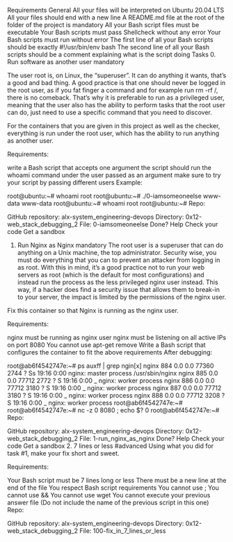 Requirements
General
All your files will be interpreted on Ubuntu 20.04 LTS
All your files should end with a new line
A README.md file at the root of the folder of the project is mandatory
All your Bash script files must be executable
Your Bash scripts must pass Shellcheck without any error
Your Bash scripts must run without error
The first line of all your Bash scripts should be exactly #!/usr/bin/env bash
The second line of all your Bash scripts should be a comment explaining what is the script doing
Tasks
0. Run software as another user
mandatory
 

The user root is, on Linux, the “superuser”. It can do anything it wants, that’s a good and bad thing. A good practice is that one should never be logged in the root user, as if you fat finger a command and for example run rm -rf /, there is no comeback. That’s why it is preferable to run as a privileged user, meaning that the user also has the ability to perform tasks that the root user can do, just need to use a specific command that you need to discover.

For the containers that you are given in this project as well as the checker, everything is run under the root user, which has the ability to run anything as another user.

Requirements:

write a Bash script that accepts one argument
the script should run the whoami command under the user passed as an argument
make sure to try your script by passing different users
Example:

root@ubuntu:~# whoami
root
root@ubuntu:~# ./0-iamsomeoneelse www-data
www-data
root@ubuntu:~# whoami
root
root@ubuntu:~#
Repo:

GitHub repository: alx-system_engineering-devops
Directory: 0x12-web_stack_debugging_2
File: 0-iamsomeoneelse
 Done?   Help   Check your code   Get a sandbox
1. Run Nginx as Nginx
mandatory
The root user is a superuser that can do anything on a Unix machine, the top administrator. Security wise, you must do everything that you can to prevent an attacker from logging in as root. With this in mind, it’s a good practice not to run your web servers as root (which is the default for most configurations) and instead run the process as the less privileged nginx user instead. This way, if a hacker does find a security issue that allows them to break-in to your server, the impact is limited by the permissions of the nginx user.

Fix this container so that Nginx is running as the nginx user.

Requirements:

nginx must be running as nginx user
nginx must be listening on all active IPs on port 8080
You cannot use apt-get remove
Write a Bash script that configures the container to fit the above requirements
After debugging:

root@ab6f4542747e:~# ps auxff | grep ngin[x]
nginx      884  0.0  0.0  77360  2744 ?        Ss   19:16   0:00 nginx: master process /usr/sbin/nginx
nginx      885  0.0  0.0  77712  2772 ?        S    19:16   0:00  \_ nginx: worker process
nginx      886  0.0  0.0  77712  3180 ?        S    19:16   0:00  \_ nginx: worker process
nginx      887  0.0  0.0  77712  3180 ?        S    19:16   0:00  \_ nginx: worker process
nginx      888  0.0  0.0  77712  3208 ?        S    19:16   0:00  \_ nginx: worker process
root@ab6f4542747e:~#
root@ab6f4542747e:~# nc -z 0 8080 ; echo $?
0
root@ab6f4542747e:~#
Repo:

GitHub repository: alx-system_engineering-devops
Directory: 0x12-web_stack_debugging_2
File: 1-run_nginx_as_nginx
 Done?   Help   Check your code   Get a sandbox
2. 7 lines or less
#advanced
Using what you did for task #1, make your fix short and sweet.

Requirements:

Your Bash script must be 7 lines long or less
There must be a new line at the end of the file
You respect Bash script requirements
You cannot use ;
You cannot use &&
You cannot use wget
You cannot execute your previous answer file (Do not include the name of the previous script in this one)
Repo:

GitHub repository: alx-system_engineering-devops
Directory: 0x12-web_stack_debugging_2
File: 100-fix_in_7_lines_or_less
